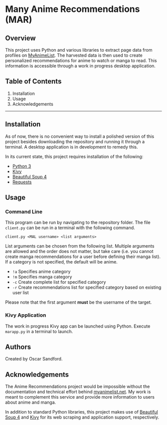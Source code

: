 # Many Anime Recommendations (MAR)

## Overview
This project uses Python and various libraries to extract page data from profiles on [MyAnimeList](https://myanimelist.net/profile/amykyst). The harvested data is then used to create personalized recommendations for anime to watch or manga to read. This information is accessible through a work in progress desktop application.

## Table of Contents
1. Installation
2. Usage
3. Acknowledgements

<hr/>

## Installation
As of now, there is no convenient way to install a polished version of this project besides downloading the repository and running it through a terminal.
A desktop application is in development to remedy this.

In its current state, this project requires installation of the following:
- [Python 3](https://www.python.org/download/releases/3.0/)
- [Kivy](https://kivy.org/#home)
- [Beautiful Soup 4](https://www.crummy.com/software/BeautifulSoup/)
- [Requests](https://3.python-requests.org/)

## Usage

### Command Line
This program can be run by navigating to the repository folder. The file `client.py` can be run in a terminal with the following command.
```
client.py <MAL username> <list arguments>
```
List arguments can be chosen from the following list. Multiple arguments are allowed and the order does not matter, but take care (i.e. you cannot create manga recommendations for a user before defining their manga list). If a category is not specified, the default will be anime.

- `!a` Specifies anime category
- `!m` Specifies manga category
- `-c` Create complete list for specified category
- `-r` Create recommendations list for specified category based on existing user list

Please note that the first argument **must** be the username of the target.

### Kivy Application
The work in progress Kivy app can be launched using Python. Execute `marapp.py` in a terminal to launch.

## Authors
Created by Oscar Sandford.

## Acknowledgements
The Anime Recommendations project would be impossible without the documentation and technical effort behind [myanimelist.net](https://myanimelist.net/). My work is meant to complement this service and provide more information to users about anime and manga.

In addition to standard Python libraries, this project makes use of [Beautiful Soup 4](https://www.crummy.com/software/BeautifulSoup/) and [Kivy](https://kivy.org/#home) for its web scraping and application support, respectively.
